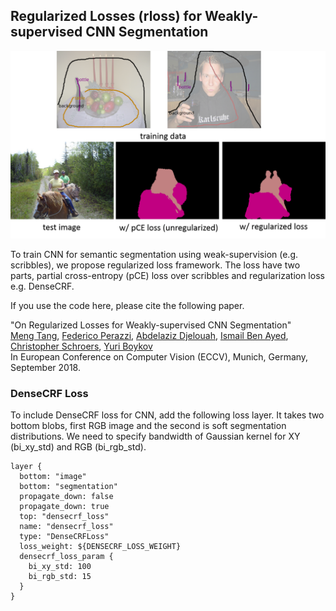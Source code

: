 ## Regularized Losses (rloss) for Weakly-supervised CNN Segmentation

<span align="center"><img src="teaser.png" alt="" width="800"/></span>

To train CNN for semantic segmentation using weak-supervision (e.g. scribbles), we propose regularized loss framework.
The loss have two parts, partial cross-entropy (pCE) loss over scribbles and regularization loss e.g. DenseCRF.

If you use the code here, please cite the following paper.

"On Regularized Losses for Weakly-supervised CNN Segmentation"</br>
[Meng Tang](http://cs.uwaterloo.ca/~m62tang), [Federico Perazzi](https://fperazzi.github.io/), [Abdelaziz Djelouah](https://adjelouah.github.io/), [Ismail Ben Ayed](https://profs.etsmtl.ca/ibenayed/), [Christopher Schroers](https://www.disneyresearch.com/people/christopher-schroers/), [Yuri Boykov](https://cs.uwaterloo.ca/about/people/yboykov)</br>
In European Conference on Computer Vision (ECCV), Munich, Germany, September 2018.

### DenseCRF Loss ###
To include DenseCRF loss for CNN, add the following loss layer. It takes two bottom blobs, first RGB image and the second is soft segmentation distributions. We need to specify bandwidth of Gaussian kernel for XY (bi_xy_std) and RGB (bi_rgb_std).
```
layer {
  bottom: "image"
  bottom: "segmentation"
  propagate_down: false
  propagate_down: true
  top: "densecrf_loss"
  name: "densecrf_loss"
  type: "DenseCRFLoss"
  loss_weight: ${DENSECRF_LOSS_WEIGHT}
  densecrf_loss_param {
    bi_xy_std: 100
    bi_rgb_std: 15
  }
}
```
